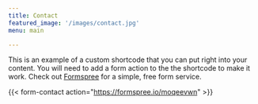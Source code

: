 ```yaml
---
title: Contact
featured_image: '/images/contact.jpg'
menu: main

---
```



This is an example of a custom shortcode that you can put right into your content. You will need to add a form action to the the shortcode to make it work. Check out [Formspree](https://formspree.io/) for a simple, free form service. 

{{< form-contact action="https://formspree.io/moqeevwn"  >}}



